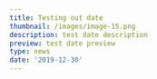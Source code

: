 ```yaml
---
title: Testing out date
thumbnail: /images/image-15.png
description: test date description
preview: test date preview
type: news
date: '2019-12-30'
---
```


